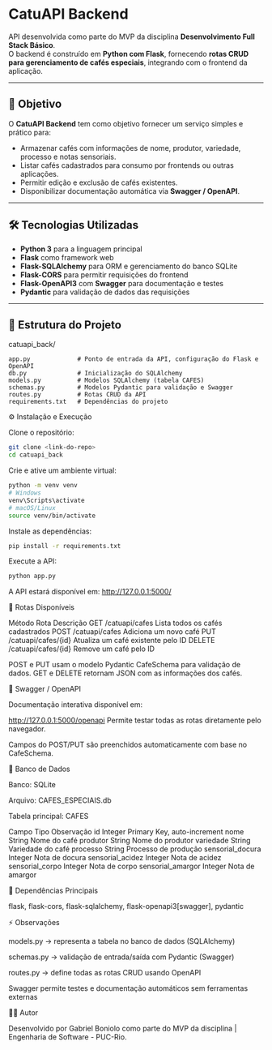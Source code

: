 # CatuAPI Backend

API desenvolvida como parte do MVP da disciplina **Desenvolvimento Full Stack Básico**.  
O backend é construído em **Python com Flask**, fornecendo **rotas CRUD para gerenciamento de cafés especiais**, integrando com o frontend da aplicação.

---

## 🚀 Objetivo
O **CatuAPI Backend** tem como objetivo fornecer um serviço simples e prático para:

- Armazenar cafés com informações de nome, produtor, variedade, processo e notas sensoriais.  
- Listar cafés cadastrados para consumo por frontends ou outras aplicações.  
- Permitir edição e exclusão de cafés existentes.  
- Disponibilizar documentação automática via **Swagger / OpenAPI**.

---

## 🛠 Tecnologias Utilizadas
- **Python 3** para a linguagem principal  
- **Flask** como framework web  
- **Flask-SQLAlchemy** para ORM e gerenciamento do banco SQLite  
- **Flask-CORS** para permitir requisições do frontend  
- **Flask-OpenAPI3** com **Swagger** para documentação e testes  
- **Pydantic** para validação de dados das requisições  

---

## 📂 Estrutura do Projeto
catuapi_back/  
```plaintext
app.py             # Ponto de entrada da API, configuração do Flask e OpenAPI
db.py              # Inicialização do SQLAlchemy
models.py          # Modelos SQLAlchemy (tabela CAFES)
schemas.py         # Modelos Pydantic para validação e Swagger
routes.py          # Rotas CRUD da API
requirements.txt   # Dependências do projeto
```
⚙️ Instalação e Execução

Clone o repositório:

```bash
git clone <link-do-repo>
cd catuapi_back
```

Crie e ative um ambiente virtual:

```bash
python -m venv venv
# Windows
venv\Scripts\activate
# macOS/Linux
source venv/bin/activate
```

Instale as dependências:

```bash
pip install -r requirements.txt
```

Execute a API:

```bash
python app.py
```

A API estará disponível em: http://127.0.0.1:5000/

🔗 Rotas Disponíveis

Método	Rota	Descrição
GET	/catuapi/cafes	Lista todos os cafés cadastrados
POST	/catuapi/cafes	Adiciona um novo café
PUT	/catuapi/cafes/{id}	Atualiza um café existente pelo ID
DELETE	/catuapi/cafes/{id}	Remove um café pelo ID

POST e PUT usam o modelo Pydantic CafeSchema para validação de dados.
GET e DELETE retornam JSON com as informações dos cafés.

📌 Swagger / OpenAPI

Documentação interativa disponível em:

http://127.0.0.1:5000/openapi
Permite testar todas as rotas diretamente pelo navegador.

Campos do POST/PUT são preenchidos automaticamente com base no CafeSchema.

💾 Banco de Dados

Banco: SQLite

Arquivo: CAFES_ESPECIAIS.db

Tabela principal: CAFES

Campo	Tipo	Observação
id	Integer	Primary Key, auto-increment
nome	String	Nome do café
produtor	String	Nome do produtor
variedade	String	Variedade do café
processo	String	Processo de produção
sensorial_docura	Integer	Nota de docura
sensorial_acidez	Integer	Nota de acidez
sensorial_corpo	Integer	Nota de corpo
sensorial_amargor	Integer	Nota de amargor

🧩 Dependências Principais

flask, 
flask-cors, 
flask-sqlalchemy, 
flask-openapi3[swagger], 
pydantic

⚡ Observações

models.py → representa a tabela no banco de dados (SQLAlchemy)

schemas.py → validação de entrada/saída com Pydantic (Swagger)

routes.py → define todas as rotas CRUD usando OpenAPI

Swagger permite testes e documentação automáticos sem ferramentas externas

👨‍💻 Autor

Desenvolvido por Gabriel Boniolo como parte do MVP da disciplina | Engenharia de Software - PUC-Rio.
